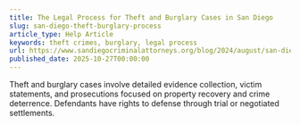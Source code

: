 ```yaml
---
title: The Legal Process for Theft and Burglary Cases in San Diego
slug: san-diego-theft-burglary-process
article_type: Help Article
keywords: theft crimes, burglary, legal process
url: https://www.sandiegocriminalattorneys.org/blog/2024/august/san-diego-ca-crime-rate-latest-statistics/
published_date: 2025-10-27T00:00:00
---
```


Theft and burglary cases involve detailed evidence collection, victim statements, and prosecutions focused on property recovery and crime deterrence. Defendants have rights to defense through trial or negotiated settlements.